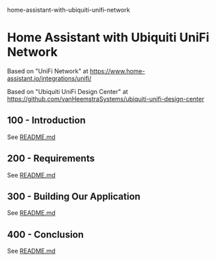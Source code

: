 home-assistant-with-ubiquiti-unifi-network
# Home Assistant with Ubiquiti UniFi Network

Based on "UniFi Network" at https://www.home-assistant.io/integrations/unifi/

Based on "Ubiquiti UniFi Design Center" at https://github.com/vanHeemstraSystems/ubiquiti-unifi-design-center

## 100 - Introduction

See [README.md](./100/README.md)

## 200 - Requirements

See [README.md](./200/README.md)

## 300 - Building Our Application

See [README.md](./300/README.md)

## 400 - Conclusion

See [README.md](./400/README.md)
